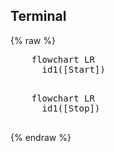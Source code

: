 
## Terminal 
{% raw %} 
  <pre class="mermaid">
    flowchart LR
      id1([Start])
  </pre>
  <pre class="mermaid">
    flowchart LR
      id1([Stop])
  </pre>  
{% endraw %}


